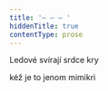 ```yaml
---
title: '– – – '
hiddenTitle: true
contentType: prose
---
```


Ledové svírají srdce kry

kéž je to jenom mimikri

